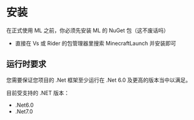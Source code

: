 # 安装

在正式使用 ML 之前，你必须先安装 ML 的 NuGet 包（这不废话吗）
- 直接在 Vs 或 Rider 的包管理器里搜索 MinecraftLaunch 并安装即可

## 运行时要求

您需要保证您项目的 .Net 框架至少运行在 .Net 6.0 及更高的版本当中以满足。

目前受支持的 .NET 版本：

- .Net6.0
- .Net7.0